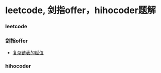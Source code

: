 # leetcode, 剑指offer，hihocoder题解

### leetcode 

### 剑指offer
- [复杂链表的赋值](https://github.com/fengzhongliusu/algorithm/blob/master/sword/CopyLinkNodes.java)

### hihocoder 
